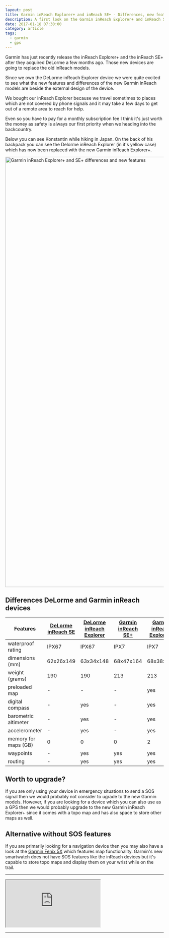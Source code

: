 ```yaml
---
layout: post
title: Garmin inReach Explorer+ and inReach SE+ - Differences, new features and preview
description: A first look on the Garmin inReach Explorer+ and inReach SE+
date: 2017-01-18 07:30:00
category: article
tags:
  - garmin
  - gps
---
```

Garmin has just recently release the inReach Explorer+ and the inReach SE+ after they acquired DeLorme a few months ago. Those new devices are going to replace the old inReach models.

Since we own the DeLorme inReach Explorer device we were quite excited to see what the new features and differences of the new Garmin inReach models are beside the external design of the device.

We bought our inReach Explorer because we travel sometimes to places which are not covered by phone signals and it may take a few days to get out of a remote area to reach for help.

Even so you have to pay for a monthly subscription fee I think it's just worth the money as safety is always our first priority when we heading into the backcountry.

Below you can see Konstantin while hiking in Japan. On the back of his backpack you can see the Delorme inReach Explorer (in it's yellow case) which has now been replaced with the new Garmin inReach Explorer+.

<a data-flickr-embed="true"  href="https://www.flickr.com/photos/90204224@N07/30599065514/in/photolist-NBWd11-NBWd85" title="Garmin inReach Explorer+ and inReach SE+ - Differences, new features and preview"><img src="https://c1.staticflickr.com/6/5609/30599065514_3a9dedbf93_k.jpg" width="2048" height="1365" alt="Garmin inReach Explorer+ and SE+ differences and new features"></a><script async src="//embedr.flickr.com/assets/client-code.js" charset="utf-8"></script>

<!--more-->


<h2 id="list">Differences DeLorme and Garmin inReach devices</h2>
<div class="table-responsive">
<table class="table">
<thead><tr><th>Features</th><th><a href="http://amzn.to/2jYe2kg" rel="nofollow">DeLorme inReach SE</a></th><th><a href="http://amzn.to/2k3sk73" rel="nofollow">DeLorme inReach Explorer</a></th><th> <a href="http://amzn.to/2iGDVUz" rel="nofollow">Garmin inReach SE+</a></th><th><a href="http://amzn.to/2jY8030" rel="nofollow">Garmin inReach Explorer+</a></th></tr></thead><tbody>
<tr><td>waterproof rating</td><td>IPX67</td><td>IPX67</td><td>IPX7</td><td>IPX7</td></tr>
<tr><td>dimensions (mm)</td><td>62x26x149</td><td>63x34x148</td><td>68x47x164</td><td>68x38x164</td></tr>
<tr><td>weight (grams)</td><td>190</td><td>190</td><td>213</td><td>213</td></tr>
<tr><td>preloaded map</td><td>-</td><td>-</td><td>-</td><td>yes</td></tr>
<tr><td>digital compass</td><td>-</td><td>yes</td><td>-</td><td>yes</td></tr>
<tr><td>barometric altimeter</td><td>-</td><td>yes</td><td>-</td><td>yes</td></tr>
<tr><td>accelerometer</td><td>-</td><td>yes</td><td>-</td><td>yes</td></tr>
<tr><td>memory for maps (GB)</td><td>0</td><td>0</td><td>0</td><td>2</td></tr>
<tr><td>waypoints</td><td>-</td><td>yes</td><td>yes</td><td>yes</td></tr>
<tr><td>routing</td><td>-</td><td>yes</td><td>yes</td><td>yes</td></tr>
</tbody></table>
</div>

## Worth to upgrade?
If you are only using your device in emergency situations to send a SOS signal then we would probably not consider to ugrade to the new Garmin models. However, if you are looking for a device which you can also use as a GPS then we would probably upgrade to the new Garmin inReach Explorer+ since it comes with a topo map and has also space to store other maps as well.


## Alternative without SOS features
If you are primarily looking for a navigation device then you may also have a look at the <a href="http://amzn.to/2jxxCqo" rel="nofollow">Garmin Fenix 5X</a> which features map functionality. Garmin's new smartwatch does not have SOS features like the inReach devices but it's capable to store topo maps and display them on your wrist while on the trail.

---

<div class="embed-responsive embed-responsive-16by9">
    <iframe class="embed-responsive-item" src="https://www.youtube.com/embed/_k5JOND4l-k"></iframe>
</div>

---

<script type="text/javascript">
amzn_assoc_placement = "adunit0";
amzn_assoc_search_bar = "false";
amzn_assoc_tracking_id = "hikeve-20";
amzn_assoc_ad_mode = "search";
amzn_assoc_ad_type = "smart";
amzn_assoc_marketplace = "amazon";
amzn_assoc_region = "US";
amzn_assoc_title = "Shop Related Products";
amzn_assoc_default_search_phrase = "Garmin inReach";
amzn_assoc_default_category = "All";
amzn_assoc_linkid = "1fc9a521903dad43fa4758b0d7bc91ee";
</script>
<script src="//z-na.amazon-adsystem.com/widgets/onejs?MarketPlace=US"></script>
